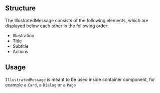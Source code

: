 ## Structure

The IllustratedMessage consists of the following elements, which are displayed below each other in the following order:  

*   Illustration
*   Title
*   Subtitle
*   Actions

## Usage

`IllustratedMessage` is meant to be used inside container component, for example a `Card`, a `Dialog` or a `Page`